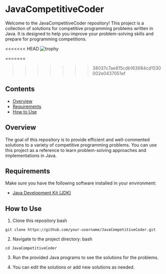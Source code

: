 # JavaCompetitiveCoder

Welcome to the JavaCompetitiveCoder repository! This project is a collection of solutions for competitive programming problems written in Java. It is designed to help you improve your problem-solving skills and prepare for programming competitions.

<<<<<<< HEAD
![trophy](https://github.com/devbrina/JavaCompetitiveCoder/raw/main/trophy.jpg)


=======
>>>>>>> 38037c7ae815cdb163684cd1530002e0437051ef
## Contents

- [Overview](#overview)
- [Requirements](#requirements)
- [How to Use](#how-to-use)

## Overview

The goal of this repository is to provide efficient and well-commented solutions to a variety of competitive programming problems. You can use this project as a reference to learn problem-solving approaches and implementations in Java.

## Requirements

Make sure you have the following software installed in your environment:

- [Java Development Kit (JDK)](https://www.oracle.com/java/technologies/javase-downloads.html)

## How to Use

1. Clone this repository
bash
```
git clone https://github.com/your-username/JavaCompetitiveCoder.git
```

2. Navigate to the project directory:
bash
```
cd JavaCompetitiveCoder
```

3. Run the provided Java programs to see the solutions for the problems.

4. You can edit the solutions or add new solutions as needed.

